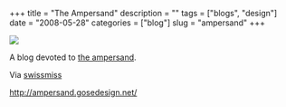 +++
title = "The Ampersand"
description = ""
tags = ["blogs", "design"]
date = "2008-05-28"
categories = ["blog"]
slug = "ampersand"
+++



  <div class="notebook-screenshot"><a href="http://ampersand.gosedesign.net/"><img id='bluga-thumbnail-1276' class='bluga-thumbnail large' src='http://media.konigi.com/bluga/
wt483d454fd2929_0.jpg'/></a></div><p>A blog devoted to <a href="http://ampersand.gosedesign.net/">the ampersand</a>. </p>
<p>Via <a href="http://swissmiss.typepad.com/weblog/2008/05/ampersand-the-b.html">swissmiss</a></p>
    
  <a href="http://ampersand.gosedesign.net/">http://ampersand.gosedesign.net/</a>
